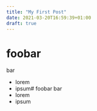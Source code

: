 ```yaml
---
title: "My First Post"
date: 2021-03-20T16:59:39+01:00
draft: true
---
```


# foobar
bar
- lorem
- ipsum# foobar
bar
- lorem
- ipsum